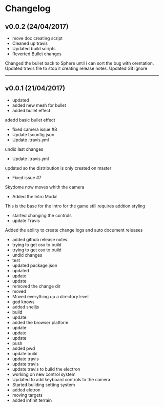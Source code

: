 # Changelog

## v0.0.2 (24/04/2017)
- move doc creating script
- Cleaned up travis
- Updated build scripts
- Reverted Bullet changes

Changed the bullet back to Sphere until i can sort the bug with orentation.
Updated travis file to stop it creating release notes.
Updated Git ignore

---

## v0.0.1 (21/04/2017)
- updated
- added new mesh for bullet
- added bullet effect

adedd basic bullet effect
- fixed camera issue #8
- Update tsconfig.json
- Update .travis.yml

undid last changes
- Update .travis.yml

updated so the distribution is only created on master
- Fixed issue #7 

Skydome now moves whith the camera
- Added the Intro Modal

This is the base for the intro for the game still requires addtion styling
- started changing the controls
- update Travis

Added the ability to create change logs and auto document releases
- added github release notes
- trying to get osx to build
- trying to get osx to build
- undid changes
- test
- updated package.json
- updated
- update
- update
- removed the change dir
- moved
- Moved everything up a directory level
- god knows
- added shelljs
- build
- update
- added the browser platform
- update
- update
- update
- push
- added pwd
- update build
- update travis
- update travis
- update travis to build the electron
- working on new control system
- Updated to add keyboard controls to the camera
- Started building setting system
- added eletron
- moving targets
- added infinit terrain
